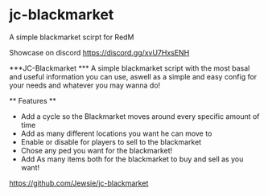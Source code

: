 # jc-blackmarket
 A simple blackmarket scirpt for RedM

Showcase on discord
https://discord.gg/xvU7HxsENH
 
***JC-Blackmarket ***
A simple blackmarket script with the most basal and useful information you can use, aswell as a simple and easy config for your needs and whatever you may wanna do! 

 ** Features ** 
- Add a cycle so the Blackmarket moves around every specific amount of time
- Add as many different locations you want he can move to
- Enable or disable for players to sell to the blackmarket
- Chose any ped you want for the blackmarket!
- Add As many items both for the blackmarket to buy and sell as you want!

https://github.com/Jewsie/jc-blackmarket
